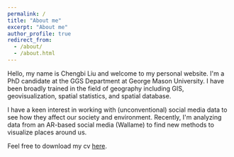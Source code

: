 ```yaml
---
permalink: /
title: "About me"
excerpt: "About me"
author_profile: true
redirect_from: 
  - /about/
  - /about.html
---
```


Hello, my name is Chengbi Liu and welcome to my personal website. I'm a PhD candidate at the GGS Department at George Mason University. I have been broadly trained in the field of geography including GIS, geovisualization, spatial statistics, and spatial database. 

I have a keen interest in working with (unconventional) social media data to see how they affect our society and environment. Recently, I'm analyzing data from an AR-based social media (Wallame) to find new methods to visualize places around us.

Feel free to download my cv [here](https://chengbiliu.github.io/files/cv.pdf).
